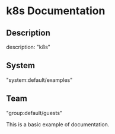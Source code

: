 # k8s Documentation
## Description

description: "k8s"

## System

"system:default/examples"

## Team

"group:default/guests"

This is a basic example of documentation.
